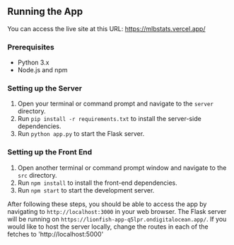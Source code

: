 ## Running the App

You can access the live site at this URL: https://mlbstats.vercel.app/

### Prerequisites
- Python 3.x
- Node.js and npm

### Setting up the Server
1. Open your terminal or command prompt and navigate to the `server` directory.
2. Run `pip install -r requirements.txt` to install the server-side dependencies.
3. Run `python app.py` to start the Flask server.

### Setting up the Front End
1. Open another terminal or command prompt window and navigate to the `src` directory.
2. Run `npm install` to install the front-end dependencies.
3. Run `npm start` to start the development server.

After following these steps, you should be able to access the app by navigating to `http://localhost:3000` in your web browser. The Flask server will be running on `https://lionfish-app-q5lpr.ondigitalocean.app/`. If you would like to host the server locally, change the routes in each of the fetches to 'http://localhost:5000'
